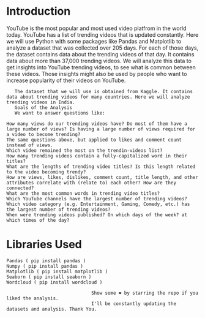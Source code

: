 # Introduction

YouTube is the most popular and most used video platfrom in the world today. YouTube has a list of trending videos that is updated constantly. Here we will use Python with some packages like Pandas and Matplotlib to analyze a dataset that was collected over 205 days. For each of those days, the dataset contains data about the trending videos of that day. It contains data about more than 37,000 trending videos. We will analyze this data to get insights into YouTube trending videos, to see what is common between these videos. Those insights might also be used by people who want to increase popularity of their videos on YouTube.

       The dataset that we will use is obtained from Kaggle. It contains data about trending videos for many countries. Here we will analyze trending videos in India.
       Goals of the Analysis
       We want to answer questions like:

    How many views do our trending videos have? Do most of them have a large number of views? Is having a large number of views required for a video to become trending?
    The same questions above, but applied to likes and comment count instead of views.
    Which video remained the most on the trendin-videos list?
    How many trending videos contain a fully-capitalized word in their titles?
    What are the lengths of trending video titles? Is this length related to the video becoming trendy?
    How are views, likes, dislikes, comment count, title length, and other attributes correlate with (relate to) each other? How are they connected?
    What are the most common words in trending video titles?
    Which YouTube channels have the largest number of trending videos?
    Which video category (e.g. Entertainment, Gaming, Comedy, etc.) has the largest number of trending videos?
    When were trending videos published? On which days of the week? at which times of the day?

# Libraries Used

    Pandas ( pip install pandas )
    Numpy ( pip install pandas )
    Matplotlib ( pip install matplotlib )
    Seaborn ( pip install seaborn )
    Wordcloud ( pip install wordcloud )

                                   Show some ❤ by starring the repo if you liked the analysis.
                                   I'll be constantly updating the datasets and analysis. Thank You. 
